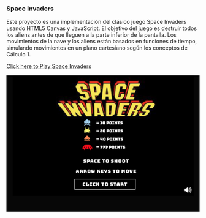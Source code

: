 ### Space Invaders

Este proyecto es una implementación del clásico juego Space Invaders usando HTML5 Canvas y JavaScript. El objetivo del juego es destruir todos los aliens antes de que lleguen a la parte inferior de la pantalla. Los movimientos de la nave y los aliens están basados en funciones de tiempo, simulando movimientos en un plano cartesiano según los conceptos de Cálculo 1.

[Click here to Play Space Invaders](https://arianesomoza.github.io/DestroyXY/)

![space invaders gameplay](images/space_invaders.png)

